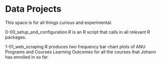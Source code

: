 # Data Projects

This space is for all things curious and experimental.

0-00_setup_and_configuration.R is an R script that calls in all relevant R packages.

1-01_web_scraping.R produces two frequency bar chart plots of ANU Programs and Courses Learning Outcomes for all the courses that Johann has enrolled in so far.

